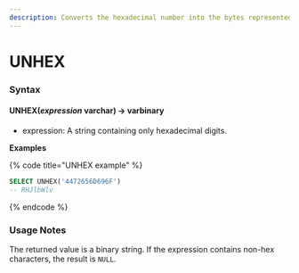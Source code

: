```yaml
---
description: Converts the hexadecimal number into the bytes represented by a number.
---
```


# UNHEX

### Syntax <a href="#syntax" id="syntax"></a>

#### UNHEX(_expression_ varchar) → varbinary <a href="#unhexexpression-varchar--varbinary" id="unhexexpression-varchar--varbinary"></a>

* expression: A string containing only hexadecimal digits.

**Examples**

{% code title="UNHEX example" %}
```sql
SELECT UNHEX('4472656D696F')
-- RHJlbWlv
```
{% endcode %}

### Usage Notes <a href="#usage-notes" id="usage-notes"></a>

The returned value is a binary string. If the expression contains non-hex characters, the result is `NULL`.
